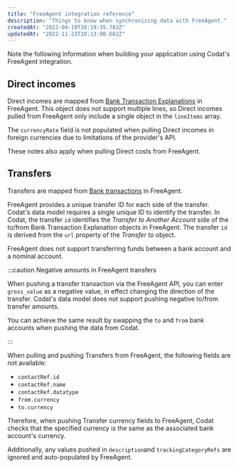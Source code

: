 ```yaml
---
title: "FreeAgent integration reference"
description: "Things to know when synchronizing data with FreeAgent."
createdAt: "2022-04-19T10:19:35.783Z"
updatedAt: "2022-11-23T10:13:00.662Z"
---
```


Note the following information when building your application using Codat's FreeAgent integration.

## Direct incomes

Direct incomes are mapped from <a className="external" href="https://dev.freeagent.com/docs/bank_transaction_explanations" target="_blank">Bank Transaction Explanations</a> in FreeAgent. This object does not support multiple lines, so Direct incomes pulled from FreeAgent only include a single object in the `lineItems` array.

The `currencyRate` field is not populated when pulling Direct incomes in foreign currencies due to limitations of the provider's API.

These notes also apply when pulling Direct costs from FreeAgent.

## Transfers

Transfers are mapped from <a className="external" href="https://dev.freeagent.com/docs/bank_transactions" target="_blank">Bank transactions</a> in FreeAgent.

FreeAgent provides a unique transfer ID for each side of the transfer. Codat's data model requires a single unique ID to identify the transfer. In Codat, the transfer `id` identifies the _Transfer to Another Account_ side of the to/from Bank Transaction Explanation objects in FreeAgent. The transfer `id` is derived from the `url` property of the _Transfer to_ object.

FreeAgent does not support transferring funds between a bank account and a nominal account.

:::caution Negative amounts in FreeAgent transfers

When pushing a transfer transaction via the FreeAgent API, you can enter `gross_value` as a negative value, in effect changing the direction of the transfer. Codat's data model does not support pushing negative to/from transfer amounts.

You can achieve the same result by swapping the `to` and `from` bank accounts when pushing the data from Codat.

:::

When pulling and pushing Transfers from FreeAgent, the following fields are not available:

- `contactRef.id`
- `contactRef.name`
- `contactRef.datatype`
- `from.currency`
- `to.currency`

Therefore, when pushing Transfer currency fields to FreeAgent, Codat checks that the specified currency is the same as the associated bank account's currency.

Additionally, any values pushed in `description`and `trackingCategoryRefs` are ignored and auto-populated by FreeAgent.
